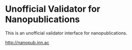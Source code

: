 Unofficial Validator for Nanopublications
=========================================

This is an unofficial validator interface for nanopublications.

http://nanopub.inn.ac
